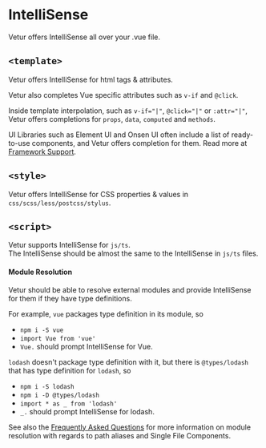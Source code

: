 # IntelliSense

Vetur offers IntelliSense all over your .vue file.

## `<template>`

Vetur offers IntelliSense for html tags & attributes.

Vetur also completes Vue specific attributes such as `v-if` and `@click`.

Inside template interpolation, such as `v-if="|"`, `@click="|"` or `:attr="|"`, Vetur offers completions for `props`, `data`, `computed` and `methods`.

UI Libraries such as Element UI and Onsen UI often include a list of ready-to-use components, and Vetur offers completion for them. Read more at [Framework Support](framework.md).

## `<style>`

Vetur offers IntelliSense for CSS properties & values in `css/scss/less/postcss/stylus`.  

## `<script>`

Vetur supports IntelliSense for `js/ts`.  
The IntelliSense should be almost the same to the IntelliSense in `js/ts` files.

#### Module Resolution

Vetur should be able to resolve external modules and provide IntelliSense for them if they have type definitions.

For example, `vue` packages type definition in its module, so

- `npm i -S vue`
- `import Vue from 'vue'`
- `Vue.` should prompt IntelliSense for Vue.

`lodash` doesn't package type definition with it, but there is `@types/lodash` that has type definition for `lodash`, so

- `npm i -S lodash`
- `npm i -D @types/lodash`
- `import * as _ from 'lodash'`
- `_.` should prompt IntelliSense for lodash.

See also the [Frequently Asked Questions](https://github.com/vuejs/vetur/blob/master/docs/FAQ.md#faq) for more information on module resolution with regards to path aliases and Single File Components.
